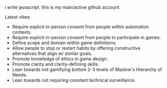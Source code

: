 i write javascript.
this is my main/active github account.

Latest vibes
- Require explicit in-person consent from people within automation contexts.
- Require explicit in-person consent from people to participate in games.
- Define scope and domain within game definitions.
- Allow people to stop or restart habits by offering constructive alternatives that align w/ similar goals.
- Promote knowledge of ethics in game design.
- Promote clarity and clarity-defining skills.
- Lean towards not gamifying bottom 2-3 levels of Maslow's Hierarchy of Needs.
- Lean towards not requiring constant technical surveillance.
